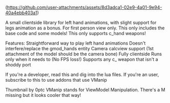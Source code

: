 (https://github.com/user-attachments/assets/8d3adca1-02e9-4a01-9e94-40a4ebb403a1)


A small clientside library for left hand animations, with slight support for legs animation as a bonus. For first person view only.
This only includes the base code and some models!
This only supports c_hand weapons!

Features:
Straightforward way to play left hand animations
Doesn't interfere/replace the gmod_hands entity
Camera calcview support (1st attachment of the model should be the camera bone)
Fully clientside
Runs only when it needs to (No FPS loss!)
Supports any c_ weapon that isn't a shoddy port 

If you're a developer, read this and dig into the lua files.
If you're an user, subscribe to this to use addons that use VManip

Thumbnail by 0ptc
VManip stands for ViewModel Manipulation. There's a M missing but it looks cooler that way!
